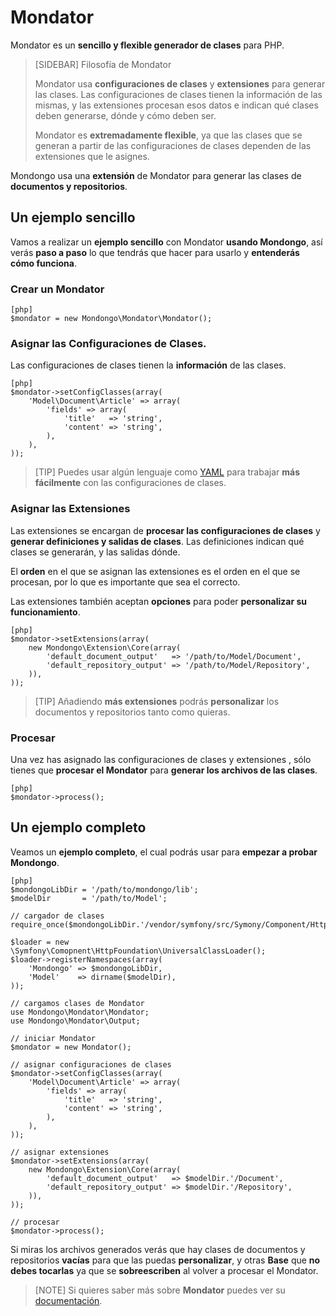Mondator
========

Mondator es un **sencillo y flexible generador de clases** para PHP.

>[SIDEBAR]
>Filosofía de Mondator
>
>Mondator usa **configuraciones de clases** y **extensiones** para generar las
>clases. Las configuraciones de clases tienen la información de las mismas, y
>las extensiones procesan esos datos e indican qué clases deben generarse,
>dónde y cómo deben ser.
>
>Mondator es **extremadamente flexible**, ya que las clases que se generan a
>partir de las configuraciones de clases dependen de las extensiones que le
>asignes.

Mondongo usa una **extensión** de Mondator para generar las clases de
**documentos y repositorios**.

Un ejemplo sencillo
-------------------

Vamos a realizar un **ejemplo sencillo** con Mondator **usando Mondongo**, así
verás **paso a paso** lo que tendrás que hacer para usarlo y
**entenderás cómo funciona**.

### Crear un Mondator

    [php]
    $mondator = new Mondongo\Mondator\Mondator();

### Asignar las Configuraciones de Clases.

Las configuraciones de clases tienen la **información** de las clases.

    [php]
    $mondator->setConfigClasses(array(
        'Model\Document\Article' => array(
            'fields' => array(
                'title'   => 'string',
                'content' => 'string',
            ),
        ),
    ));

>[TIP]
>Puedes usar algún lenguaje como [YAML](http://www.yaml.org) para trabajar
>**más fácilmente** con las configuraciones de clases.

### Asignar las Extensiones

Las extensiones se encargan de **procesar las configuraciones de clases** y
**generar definiciones y salidas de clases**. Las definiciones indican qué
clases se generarán, y las salidas dónde.

El **orden** en el que se asignan las extensiones es el orden en el que se
procesan, por lo que es importante que sea el correcto.

Las extensiones también aceptan **opciones** para poder
**personalizar su funcionamiento**.

    [php]
    $mondator->setExtensions(array(
        new Mondongo\Extension\Core(array(
            'default_document_output'   => '/path/to/Model/Document',
            'default_repository_output' => '/path/to/Model/Repository',
        )),
    ));

>[TIP]
>Añadiendo **más extensiones** podrás **personalizar** los documentos y
>repositorios tanto como quieras.

### Procesar

Una vez has asignado las configuraciones de clases y extensiones , sólo tienes
que **procesar el Mondator** para **generar los archivos de las clases**.

    [php]
    $mondator->process();

Un ejemplo completo
-------------------

Veamos un **ejemplo completo**, el cual podrás usar para **empezar a probar Mondongo**.

    [php]
    $mondongoLibDir = '/path/to/mondongo/lib';
    $modelDir       = '/path/to/Model';

    // cargador de clases
    require_once($mondongoLibDir.'/vendor/symfony/src/Symony/Component/HttpFoundation/UniversalClassLoader.php');

    $loader = new \Symfony\Comopnent\HttpFoundation\UniversalClassLoader();
    $loader->registerNamespaces(array(
        'Mondongo' => $mondongoLibDir,
        'Model'    => dirname($modelDir),
    ));

    // cargamos clases de Mondator
    use Mondongo\Mondator\Mondator;
    use Mondongo\Mondator\Output;

    // iniciar Mondator
    $mondator = new Mondator();

    // asignar configuraciones de clases
    $mondator->setConfigClasses(array(
        'Model\Document\Article' => array(
            'fields' => array(
                'title'   => 'string',
                'content' => 'string',
            ),
        ),
    ));

    // asignar extensiones
    $mondator->setExtensions(array(
        new Mondongo\Extension\Core(array(
            'default_document_output'   => $modelDir.'/Document',
            'default_repository_output' => $modelDir.'/Repository',
        )),
    ));

    // procesar
    $mondator->process();

Si miras los archivos generados verás que hay clases de documentos y
repositorios **vacías** para que las puedas **personalizar**, y otras **Base**
que **no debes tocarlas** ya que se **sobreescriben** al volver a procesar el
Mondator.

>[NOTE]
>Si quieres saber más sobre **Mondator** puedes ver su
>[documentación](http://mondongo.es/documentation).
